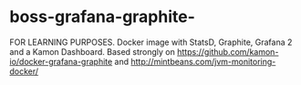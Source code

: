 # boss-grafana-graphite-
FOR LEARNING PURPOSES. Docker image with StatsD, Graphite, Grafana 2 and a Kamon Dashboard. Based strongly on https://github.com/kamon-io/docker-grafana-graphite and http://mintbeans.com/jvm-monitoring-docker/
